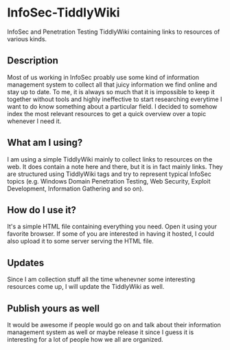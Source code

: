 # InfoSec-TiddlyWiki
InfoSec and Penetration Testing TiddlyWiki containing links to resources of various kinds.

## Description
Most of us working in InfoSec proably use some kind of information management system to collect all that juicy information we find online and stay up to date. To me, it is always so much that it is impossible to keep it together without tools and highly ineffective to start researching everytime I want to do know something about a particular field. I decided to somehow index the most relevant resources to get a quick overview over a topic whenever I need it.

## What am I using?
I am using a simple TiddlyWiki mainly to collect links to resources on the web. It does contain a note here and there, but it is in fact mainly links. They are structured using TiddlyWiki tags and try to represent typical InfoSec topics (e.g. Windows Domain Penetration Testing, Web Security, Exploit Development, Information Gathering and so on).

## How do I use it?
It's a simple HTML file containing everything you need. Open it using your favorite browser.
If some of you are interested in having it hosted, I could also upload it to some server serving the HTML file.

## Updates
Since I am collection stuff all the time whenevner some interesting resources come up, I will update the TiddlyWiki as well. 

## Publish yours as well
It would be awesome if people would go on and talk about their information management system as well or maybe release it since I guess it is interesting for a lot of people how we all are organized.



